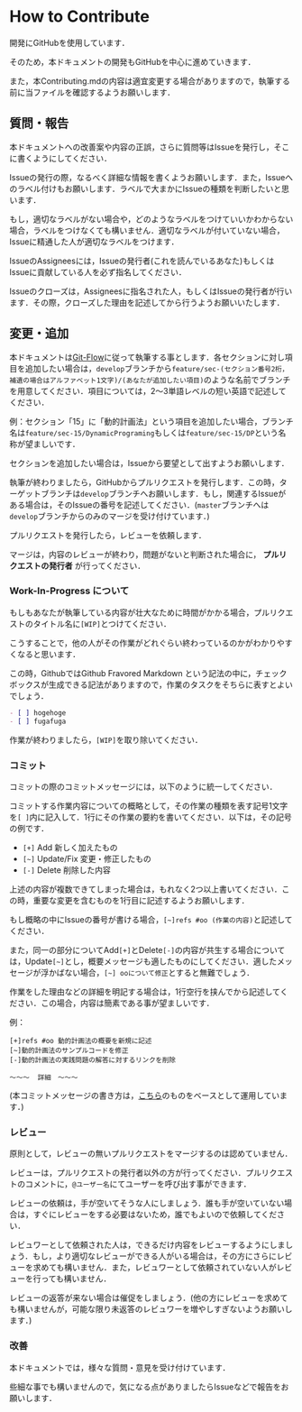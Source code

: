 # How to Contribute

開発にGitHubを使用しています．

そのため，本ドキュメントの開発もGitHubを中心に進めていきます．

また，本Contributing.mdの内容は適宜変更する場合がありますので，執筆する前に当ファイルを確認するようお願いします．

## 質問・報告

本ドキュメントへの改善案や内容の正誤，さらに質問等はIssueを発行し，そこに書くようにしてください．

Issueの発行の際，なるべく詳細な情報を書くようお願いします．また，Issueへのラベル付けもお願いします．ラベルで大まかにIssueの種類を判断したいと思います．

もし，適切なラベルがない場合や，どのようなラベルをつけていいかわからない場合，ラベルをつけなくても構いません．適切なラベルが付いていない場合，Issueに精通した人が適切なラベルをつけます．

IssueのAssigneesには，Issueの発行者(これを読んでいるあなた)もしくはIssueに貢献している人を必ず指名してください．

Issueのクローズは，Assigneesに指名された人，もしくはIssueの発行者が行います．その際，クローズした理由を記述してから行うようお願いいたします．

## 変更・追加

本ドキュメントは[Git-Flow](http://keijinsonyaban.blogspot.com/2010/10/a-successful-git-branching-model.html)に従って執筆する事とします．各セクションに対し項目を追加したい場合は，`develop`ブランチから`feature/sec-(セクション番号2桁，補遺の場合はアルファベット1文字)/(あなたが追加したい項目)`のような名前でブランチを用意してください．項目については，2～3単語レベルの短い英語で記述してください．

例：セクション「15」に「動的計画法」という項目を追加したい場合，ブランチ名は`feature/sec-15/DynamicPrograming`もしくは`feature/sec-15/DP`という名称が望ましいです．

セクションを追加したい場合は，Issueから要望として出すようお願いします．

執筆が終わりましたら，GitHubからプルリクエストを発行します．この時，ターゲットブランチは`develop`ブランチへお願いします．もし，関連するIssueがある場合は，そのIssueの番号を記述してください．(`master`ブランチへは`develop`ブランチからのみのマージを受け付けています．)

プルリクエストを発行したら，レビューを依頼します．

マージは，内容のレビューが終わり，問題がないと判断された場合に， **プルリクエストの発行者** が行ってください．

### Work-In-Progress について

もしもあなたが執筆している内容が壮大なために時間がかかる場合，プルリクエストのタイトル名に`[WIP]`とつけてください．

こうすることで，他の人がその作業がどれぐらい終わっているのかがわかりやすくなると思います．

この時，GithubではGithub Fravored Markdown という記法の中に，チェックボックスが生成できる記法がありますので，作業のタスクをそちらに表すとよいでしょう．

```markdown
- [ ] hogehoge
- [ ] fugafuga
```

作業が終わりましたら，`[WIP]`を取り除いてください．

### コミット

コミットの際のコミットメッセージには，以下のように統一してください．

コミットする作業内容についての概略として，その作業の種類を表す記号1文字を`[ ]`内に記入して．1行にその作業の要約を書いてください．以下は，その記号の例です．

* `[+]` Add 新しく加えたもの
* `[~]` Update/Fix 変更・修正したもの
* `[-]` Delete 削除した内容

上述の内容が複数できてしまった場合は，もれなく2つ以上書いてください．この時，重要な変更を含むものを1行目に記述するようお願いします．

もし概略の中にIssueの番号が書ける場合，`[~]refs #oo (作業の内容)`と記述してください．

また，同一の部分についてAdd`[+]`とDelete`[-]`の内容が共生する場合については，Update`[~]`とし，概要メッセージも適したものにしてください．適したメッセージが浮かばない場合，`[~] ooについて修正`とすると無難でしょう．

作業をした理由などの詳細を明記する場合は，1行空行を挟んでから記述してください．この場合，内容は簡素である事が望ましいです．

例：
```
[+]refs #oo 動的計画法の概要を新規に記述
[~]動的計画法のサンプルコードを修正
[-]動的計画法の実践問題の解答に対するリンクを削除

～～～  詳細　～～～
```

(本コミットメッセージの書き方は，[こちら](https://qiita.com/itosho/items/9565c6ad2ffc24c09364)のものをベースとして運用しています．)

### レビュー

原則として，レビューの無いプルリクエストをマージするのは認めていません．

レビューは，プルリクエストの発行者以外の方が行ってください．プルリクエストのコメントに，`@ユーザー名`にてユーザーを呼び出す事ができます．

レビューの依頼は，手が空いてそうな人にしましょう．誰も手が空いていない場合は，すぐにレビューをする必要はないため，誰でもよいので依頼してください．

レビュワーとして依頼された人は，できるだけ内容をレビューするようにしましょう．もし，より適切なレビューができる人がいる場合は，その方にさらにレビューを求めても構いません．また，レビュワーとして依頼されていない人がレビューを行っても構いません．

レビューの返答が来ない場合は催促をしましょう．(他の方にレビューを求めても構いませんが，可能な限り未返答のレビュワーを増やしすぎないようお願いします．)

### 改善

本ドキュメントでは，様々な質問・意見を受け付けています．

些細な事でも構いませんので，気になる点がありましたらIssueなどで報告をお願いします．
